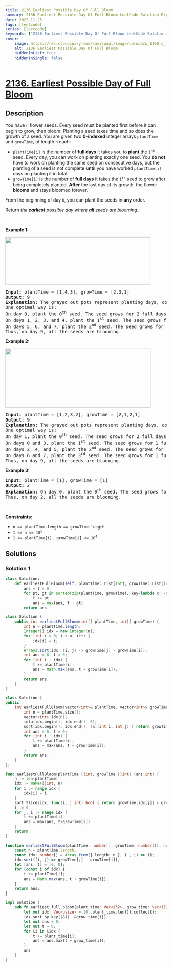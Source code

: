 ```yaml
---
title: 2136 Earliest Possible Day Of Full Bloom
summary: 2136 Earliest Possible Day Of Full Bloom LeetCode Solution Explained
date: 2022-11-25
tags: [leetcode]
series: [leetcode]
keywords: ["2136 Earliest Possible Day Of Full Bloom LeetCode Solution Explained in all languages", "2136 Earliest Possible Day Of Full Bloom", "LeetCode", "leetcode solution in Python3 C++ Java Go PHP Ruby Swift TypeScript Rust C# JavaScript C", "GeeksforGeeks", "InterviewBit", "Coding Ninjas", "HackerRank", "HackerEarth", "CodeChef", "TopCoder", "AlgoExpert", "freeCodeCamp", "Codeforces", "GitHub", "AtCoder", "Samir Paul"]
cover:
    image: https://res.cloudinary.com/samirpaul/image/upload/w_1100,c_fit,co_rgb:FFFFFF,l_text:Arial_75_bold:2136 Earliest Possible Day Of Full Bloom - Solution Explained/problem-solving.webp
    alt: 2136 Earliest Possible Day Of Full Bloom
    hiddenInList: true
    hiddenInSingle: false
---
```



# [2136. Earliest Possible Day of Full Bloom](https://leetcode.com/problems/earliest-possible-day-of-full-bloom)


## Description

<p>You have <code>n</code> flower seeds. Every seed must be planted first before it can begin to grow, then bloom. Planting a seed takes time and so does the growth of a seed. You are given two <strong>0-indexed</strong> integer arrays <code>plantTime</code> and <code>growTime</code>, of length <code>n</code> each:</p>

<ul>
	<li><code>plantTime[i]</code> is the number of <strong>full days</strong> it takes you to <strong>plant</strong> the <code>i<sup>th</sup></code> seed. Every day, you can work on planting exactly one seed. You <strong>do not</strong> have to work on planting the same seed on consecutive days, but the planting of a seed is not complete <strong>until</strong> you have worked <code>plantTime[i]</code> days on planting it in total.</li>
	<li><code>growTime[i]</code> is the number of <strong>full days</strong> it takes the <code>i<sup>th</sup></code> seed to grow after being completely planted. <strong>After</strong> the last day of its growth, the flower <strong>blooms</strong> and stays bloomed forever.</li>
</ul>

<p>From the beginning of day <code>0</code>, you can plant the seeds in <strong>any</strong> order.</p>

<p>Return <em>the <strong>earliest</strong> possible day where <strong>all</strong> seeds are blooming</em>.</p>

<p>&nbsp;</p>
<p><strong class="example">Example 1:</strong></p>
<img alt="" src="https://spcdn.pages.dev/leetcode/problems/2136.Earliest%20Possible%20Day%20of%20Full%20Bloom/images/1.png" style="width: 453px; height: 149px;" />
<pre>
<strong>Input:</strong> plantTime = [1,4,3], growTime = [2,3,1]
<strong>Output:</strong> 9
<strong>Explanation:</strong> The grayed out pots represent planting days, colored pots represent growing days, and the flower represents the day it blooms.
One optimal way is:
On day 0, plant the 0<sup>th</sup> seed. The seed grows for 2 full days and blooms on day 3.
On days 1, 2, 3, and 4, plant the 1<sup>st</sup> seed. The seed grows for 3 full days and blooms on day 8.
On days 5, 6, and 7, plant the 2<sup>nd</sup> seed. The seed grows for 1 full day and blooms on day 9.
Thus, on day 9, all the seeds are blooming.
</pre>

<p><strong class="example">Example 2:</strong></p>
<img alt="" src="https://spcdn.pages.dev/leetcode/problems/2136.Earliest%20Possible%20Day%20of%20Full%20Bloom/images/2.png" style="width: 454px; height: 184px;" />
<pre>
<strong>Input:</strong> plantTime = [1,2,3,2], growTime = [2,1,2,1]
<strong>Output:</strong> 9
<strong>Explanation:</strong> The grayed out pots represent planting days, colored pots represent growing days, and the flower represents the day it blooms.
One optimal way is:
On day 1, plant the 0<sup>th</sup> seed. The seed grows for 2 full days and blooms on day 4.
On days 0 and 3, plant the 1<sup>st</sup> seed. The seed grows for 1 full day and blooms on day 5.
On days 2, 4, and 5, plant the 2<sup>nd</sup> seed. The seed grows for 2 full days and blooms on day 8.
On days 6 and 7, plant the 3<sup>rd</sup> seed. The seed grows for 1 full day and blooms on day 9.
Thus, on day 9, all the seeds are blooming.
</pre>

<p><strong class="example">Example 3:</strong></p>

<pre>
<strong>Input:</strong> plantTime = [1], growTime = [1]
<strong>Output:</strong> 2
<strong>Explanation:</strong> On day 0, plant the 0<sup>th</sup> seed. The seed grows for 1 full day and blooms on day 2.
Thus, on day 2, all the seeds are blooming.
</pre>

<p>&nbsp;</p>
<p><strong>Constraints:</strong></p>

<ul>
	<li><code>n == plantTime.length == growTime.length</code></li>
	<li><code>1 &lt;= n &lt;= 10<sup>5</sup></code></li>
	<li><code>1 &lt;= plantTime[i], growTime[i] &lt;= 10<sup>4</sup></code></li>
</ul>

## Solutions

### Solution 1

<!-- tabs:start -->

```python
class Solution:
    def earliestFullBloom(self, plantTime: List[int], growTime: List[int]) -> int:
        ans = t = 0
        for pt, gt in sorted(zip(plantTime, growTime), key=lambda x: -x[1]):
            t += pt
            ans = max(ans, t + gt)
        return ans
```

```java
class Solution {
    public int earliestFullBloom(int[] plantTime, int[] growTime) {
        int n = plantTime.length;
        Integer[] idx = new Integer[n];
        for (int i = 0; i < n; i++) {
            idx[i] = i;
        }
        Arrays.sort(idx, (i, j) -> growTime[j] - growTime[i]);
        int ans = 0, t = 0;
        for (int i : idx) {
            t += plantTime[i];
            ans = Math.max(ans, t + growTime[i]);
        }
        return ans;
    }
}
```

```cpp
class Solution {
public:
    int earliestFullBloom(vector<int>& plantTime, vector<int>& growTime) {
        int n = plantTime.size();
        vector<int> idx(n);
        iota(idx.begin(), idx.end(), 0);
        sort(idx.begin(), idx.end(), [&](int i, int j) { return growTime[j] < growTime[i]; });
        int ans = 0, t = 0;
        for (int i : idx) {
            t += plantTime[i];
            ans = max(ans, t + growTime[i]);
        }
        return ans;
    }
};
```

```go
func earliestFullBloom(plantTime []int, growTime []int) (ans int) {
	n := len(plantTime)
	idx := make([]int, n)
	for i := range idx {
		idx[i] = i
	}
	sort.Slice(idx, func(i, j int) bool { return growTime[idx[j]] < growTime[idx[i]] })
	t := 0
	for _, i := range idx {
		t += plantTime[i]
		ans = max(ans, t+growTime[i])
	}
	return
}
```

```ts
function earliestFullBloom(plantTime: number[], growTime: number[]): number {
    const n = plantTime.length;
    const idx: number[] = Array.from({ length: n }, (_, i) => i);
    idx.sort((i, j) => growTime[j] - growTime[i]);
    let [ans, t] = [0, 0];
    for (const i of idx) {
        t += plantTime[i];
        ans = Math.max(ans, t + growTime[i]);
    }
    return ans;
}
```

```rust
impl Solution {
    pub fn earliest_full_bloom(plant_time: Vec<i32>, grow_time: Vec<i32>) -> i32 {
        let mut idx: Vec<usize> = (0..plant_time.len()).collect();
        idx.sort_by_key(|&i| -&grow_time[i]);
        let mut ans = 0;
        let mut t = 0;
        for &i in &idx {
            t += plant_time[i];
            ans = ans.max(t + grow_time[i]);
        }
        ans
    }
}
```

<!-- tabs:end -->

<!-- end -->
